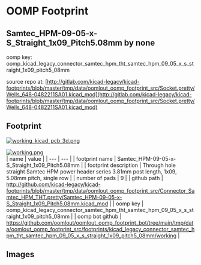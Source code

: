 # OOMP Footprint  
## Samtec_HPM-09-05-x-S_Straight_1x09_Pitch5.08mm  by none  
  
oomp key: oomp_kicad_legacy_connector_samtec_hpm_tht_samtec_hpm_09_05_x_s_straight_1x09_pitch5_08mm  
  
source repo at: [http://gitlab.com/kicad-legacy/kicad-footprints/blob/master/tmp/data/oomlout_oomp_footprint_src/Socket.pretty/Wells_648-0482211SA01.kicad_mod](http://gitlab.com/kicad-legacy/kicad-footprints/blob/master/tmp/data/oomlout_oomp_footprint_src/Socket.pretty/Wells_648-0482211SA01.kicad_mod)  
## Footprint  
  
[![working_kicad_pcb_3d.png](working_kicad_pcb_3d_600.png)](working_kicad_pcb_3d.png)  
  
[![working.png](working_600.png)](working.png)  
| name | value | 
| --- | --- | 
| footprint name | Samtec_HPM-09-05-x-S_Straight_1x09_Pitch5.08mm | 
| footprint description | Through hole straight Samtec HPM power header series 3.81mm post length, 1x09, 5.08mm pitch, single row | 
| number of pads | 9 | 
| github path | http://github.com/kicad-legacy/kicad-footprints/blob/master/tmp/data/oomlout_oomp_footprint_src/Connector_Samtec_HPM_THT.pretty/Samtec_HPM-09-05-x-S_Straight_1x09_Pitch5.08mm.kicad_mod | 
| oomp key | oomp_kicad_legacy_connector_samtec_hpm_tht_samtec_hpm_09_05_x_s_straight_1x09_pitch5_08mm | 
| oomp bot github | https://github.com/oomlout/oomlout_oomp_footprint_bot/tree/main/tmp/data/oomlout_oomp_footprint_src/footprints/kicad_legacy_connector_samtec_hpm_tht_samtec_hpm_09_05_x_s_straight_1x09_pitch5_08mm/working | 
## Images  
